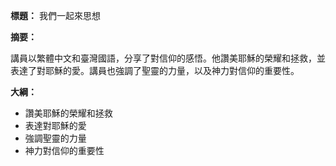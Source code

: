 **標題：** 我們一起來思想

**摘要：**

講員以繁體中文和臺灣國語，分享了對信仰的感悟。他讚美耶穌的榮耀和拯救，並表達了對耶穌的愛。講員也強調了聖靈的力量，以及神力對信仰的重要性。

**大綱：**

* 讚美耶穌的榮耀和拯救
* 表達對耶穌的愛
* 強調聖靈的力量
* 神力對信仰的重要性
